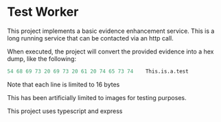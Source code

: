 # Test Worker

This project implements a basic evidence enhancement service. This is a long running service that can be contacted via an http call.

When executed, the project will convert the provided evidence into a hex dump, like the following:

```s
54 68 69 73 20 69 73 20 61 20 74 65 73 74    This.is.a.test
```

Note that each line is limited to 16 bytes

This has been artificially limited to images for testing purposes.

This project uses typescript and express
